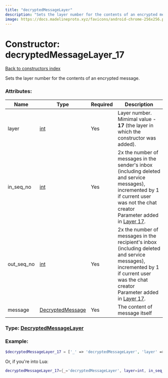 ```yaml
---
title: "decryptedMessageLayer"
description: "Sets the layer number for the contents of an encrypted message."
image: https://docs.madelineproto.xyz/favicons/android-chrome-256x256.png
---
```

# Constructor: decryptedMessageLayer\_17  
[Back to constructors index](index.md)



Sets the layer number for the contents of an encrypted message.

### Attributes:

| Name     |    Type       | Required | Description |
|----------|---------------|----------|-------------|
|layer|[int](../types/int.md) | Yes|Layer number. Mimimal value - **17** (the layer in which the constructor was added).|
|in\_seq\_no|[int](../types/int.md) | Yes|2x the number of messages in the sender's inbox (including deleted and service messages), incremented by 1 if current user was not the chat creator<br>Parameter added in [Layer 17](https://core.telegram.org/api/layers#layer-17).|
|out\_seq\_no|[int](../types/int.md) | Yes|2x the number of messages in the recipient's inbox (including deleted and service messages), incremented by 1 if current user was the chat creator<br>Parameter added in [Layer 17](https://core.telegram.org/api/layers#layer-17).|
|message|[DecryptedMessage](../types/DecryptedMessage.md) | Yes|The content of message itself|



### Type: [DecryptedMessageLayer](../types/DecryptedMessageLayer.md)


### Example:

```php
$decryptedMessageLayer_17 = ['_' => 'decryptedMessageLayer', 'layer' => int, 'in_seq_no' => int, 'out_seq_no' => int, 'message' => DecryptedMessage];
```  


Or, if you're into Lua:

```lua
decryptedMessageLayer_17={_='decryptedMessageLayer', layer=int, in_seq_no=int, out_seq_no=int, message=DecryptedMessage}

```


